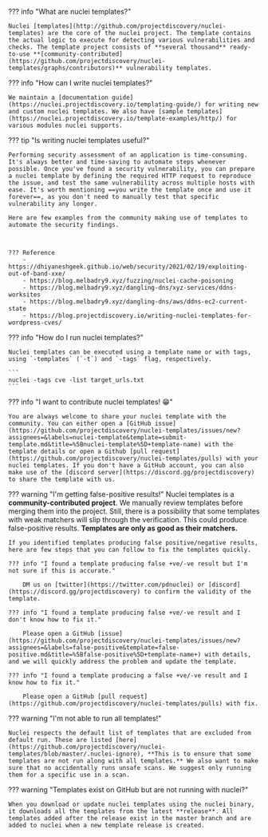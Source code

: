 ??? info "What are nuclei templates?"

	Nuclei [templates](http://github.com/projectdiscovery/nuclei-templates) are the core of the nuclei project. The template contains the actual logic to execute for detecting various vulnerabilities and checks. The template project consists of **several thousand** ready-to-use **[community-contributed](https://github.com/projectdiscovery/nuclei-templates/graphs/contributors)** vulnerability templates.

??? info "How can I write nuclei templates?"

	We maintain a [documentation guide](https://nuclei.projectdiscovery.io/templating-guide/) for writing new and custom nuclei templates. We also have [sample templates](https://nuclei.projectdiscovery.io/template-examples/http/) for various modules nuclei supports.


??? tip "Is writing nuclei templates useful?"

	Performing security assessment of an application is time-consuming. It's always better and time-saving to automate steps whenever possible. Once you've found a security vulnerability, you can prepare a nuclei template by defining the required HTTP request to reproduce the issue, and test the same vulnerability across multiple hosts with ease. It's worth mentioning ==you write the template once and use it forever==, as you don't need to manually test that specific vulnerability any longer.

	Here are few examples from the community making use of templates to automate the security findings.



	??? Reference
		- https://dhiyaneshgeek.github.io/web/security/2021/02/19/exploiting-out-of-band-xxe/
		- https://blog.melbadry9.xyz/fuzzing/nuclei-cache-poisoning
		- https://blog.melbadry9.xyz/dangling-dns/xyz-services/ddns-worksites
		- https://blog.melbadry9.xyz/dangling-dns/aws/ddns-ec2-current-state
		- https://blog.projectdiscovery.io/writing-nuclei-templates-for-wordpress-cves/

??? info "How do I run nuclei templates?"

	Nuclei templates can be executed using a template name or with tags, using `-templates` (`-t`) and `-tags` flag, respectively.

	```
	nuclei -tags cve -list target_urls.txt
	```

??? info "I want to contribute nuclei templates! 😁"

	You are always welcome to share your nuclei template with the community. You can either open a [GitHub issue](https://github.com/projectdiscovery/nuclei-templates/issues/new?assignees=&labels=nuclei-template&template=submit-template.md&title=%5Bnuclei-template%5D+template-name) with the template details or open a Github [pull request](https://github.com/projectdiscovery/nuclei-templates/pulls) with your nuclei templates. If you don't have a GitHub account, you can also make use of the [discord server](https://discord.gg/projectdiscovery) to share the template with us.


??? warning "I'm getting false-positive results!"
	Nuclei templates is a **community-contributed project**. We manually review templates before merging them into the  project. Still, there is a possibility that some templates with weak matchers will slip through the verification. This could produce false-positive results. **Templates are only as good as their matchers.**

	If you identified templates producing false positive/negative results, here are few steps that you can follow to fix the templates quickly.

	??? info "I found a template producing false +ve/-ve result but I'm not sure if this is accurate."

		DM us on [twitter](https://twitter.com/pdnuclei) or [discord](https://discord.gg/projectdiscovery) to confirm the validity of the template.

	??? info "I found a template producing false +ve/-ve result and I don't know how to fix it."

		Please open a GitHub [issue](https://github.com/projectdiscovery/nuclei-templates/issues/new?assignees=&labels=false-positive&template=false-positive.md&title=%5Bfalse-positive%5D+template-name+) with details, and we will quickly address the problem and update the template.

	??? info "I found a template producing a false +ve/-ve result and I know how to fix it."

		Please open a GitHub [pull request](https://github.com/projectdiscovery/nuclei-templates/pulls) with fix.

??? warning "I'm not able to run all templates!"

	Nuclei respects the default list of templates that are excluded from default run. These are listed [here](https://github.com/projectdiscovery/nuclei-templates/blob/master/.nuclei-ignore), **This is to ensure that some templates are not run along with all templates.** We also want to make sure that no accidentally runs unsafe scans. We suggest only running them for a specific use in a scan.

??? warning "Templates exist on GitHub but are not running with nuclei?"

	When you download or update nuclei templates using the nuclei binary, it downloads all the templates from the latest **release**. All templates added after the release exist in the master branch and are added to nuclei when a new template release is created.